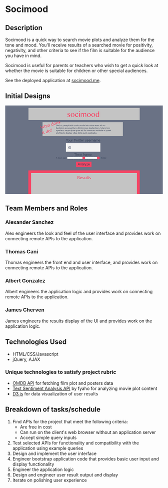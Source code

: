 # Socimood

## Description
Socimood is a quick way to search movie plots and analyze them for the tone and mood. You'll receive results of a searched movie for positivity, negativity, and other criteria to see if the film is suitable for the audience you have in mind.

Socimood is useful for parents or teachers who wish to get a quick look at whether the movie is suitable for children or other special audiences.

See the deployed application at [socimood.me](http://socimood.me).
## Initial Designs

![Initial visual look](assets/images/socimood-visual-mockup.png "Initial visual concept")

## Team Members and Roles
### Alexander Sanchez
Alex engineers the look and feel of the user interface and provides work on connecting remote APIs to the application.
### Thomas Cani
Thomas engineers the front end and user interface, and provides work on connecting remote APIs to the application.
### Albert Gonzalez
Albert engineers the application logic and provides work on connecting remote APIs to the application.
### James Cherven
James engineers the results display of the UI and provides work on the application logic.

## Technologies Used
- HTML/CSS/Javascript
- jQuery, AJAX
### Unique technologies to satisfy project rubric
- [OMDB API](http://www.omdbapi.com) for fetching film plot and posters data
- [Text Sentiment Analysis API](https://market.mashape.com/fyhao/text-sentiment-analysis-method) by fyaho for analyzing movie plot content
- [D3.js](https://d3js.org) for data visualization of user results

## Breakdown of tasks/schedule
1. Find APIs for the project that meet the following criteria:
    - Are free in cost
    - Can run on the client's web browser without an application server
    - Accept simple query inputs
2. Test selected APIs for functionality and compatibility with the application using example queries
3. Design and implement the user interface
4. Engineer bootstrap application code that provides basic user input and display functionality
5. Engineer the application logic
6. Design and engineer user result output and display
7. Iterate on polishing user experience